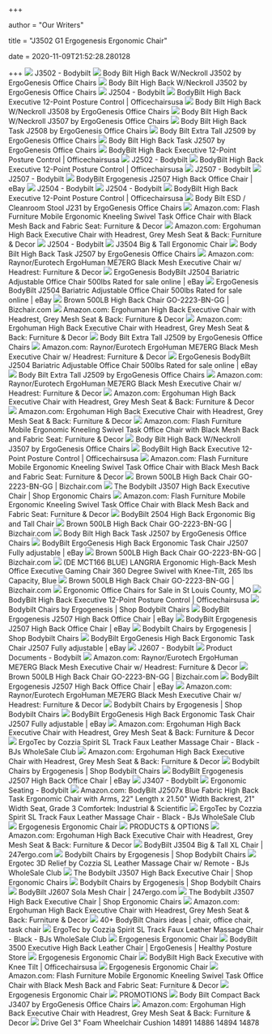 +++
        
author = "Our Writers"
        
title = "J3502 G1 Ergogenesis Ergonomic Chair"
        
date = 2020-11-09T21:52:28.280128
        
+++
[ ![](https://bodybilt.com/wp-content/uploads/2018/11/Web_J3502_Comfortek-Steel_RA.jpg)](https://bodybilt.com/wp-content/uploads/2018/11/Web_J3502_Comfortek-Steel_RA.jpg) J3502 - Bodybilt
[ ![](https://cdn3.volusion.com/z7rsy.b4q2u/v/vspfiles/photos/J3502-2.jpg)](https://cdn3.volusion.com/z7rsy.b4q2u/v/vspfiles/photos/J3502-2.jpg) Body Bilt High Back W/Neckroll J3502 by ErgoGenesis Office Chairs
[ ![](https://cdn3.volusion.com/z7rsy.b4q2u/v/vspfiles/photos/B990-2T.jpg?v-cache=1369078814)](https://cdn3.volusion.com/z7rsy.b4q2u/v/vspfiles/photos/B990-2T.jpg?v-cache=1369078814) Body Bilt High Back W/Neckroll J3502 by ErgoGenesis Office Chairs
[ ![](https://bodybilt.com/wp-content/uploads/2018/09/Web_J2504_Infinity-Hyacinth_RA.jpg)](https://bodybilt.com/wp-content/uploads/2018/09/Web_J2504_Infinity-Hyacinth_RA.jpg) J2504 - Bodybilt
[ ![](https://cdn11.bigcommerce.com/s-lpku7oc/products/1859/images/21365/J3507__88586.1476367452.400.430.jpg?c=2)](https://cdn11.bigcommerce.com/s-lpku7oc/products/1859/images/21365/J3507__88586.1476367452.400.430.jpg?c=2) BodyBilt High Back Executive 12-Point Posture Control | Officechairsusa
[ ![](https://cdn3.volusion.com/z7rsy.b4q2u/v/vspfiles/photos/J3508-2.jpg)](https://cdn3.volusion.com/z7rsy.b4q2u/v/vspfiles/photos/J3508-2.jpg) Body Bilt High Back W/Neckroll J3508 by ErgoGenesis Office Chairs
[ ![](https://cdn3.volusion.com/z7rsy.b4q2u/v/vspfiles/photos/J3507-2.jpg)](https://cdn3.volusion.com/z7rsy.b4q2u/v/vspfiles/photos/J3507-2.jpg) Body Bilt High Back W/Neckroll J3507 by ErgoGenesis Office Chairs
[ ![](https://cdn3.volusion.com/z7rsy.b4q2u/v/vspfiles/photos/J2508-2.jpg)](https://cdn3.volusion.com/z7rsy.b4q2u/v/vspfiles/photos/J2508-2.jpg) Body Bilt High Back Task J2508 by ErgoGenesis Office Chairs
[ ![](https://cdn3.volusion.com/z7rsy.b4q2u/v/vspfiles/photos/J2509-2.jpg)](https://cdn3.volusion.com/z7rsy.b4q2u/v/vspfiles/photos/J2509-2.jpg) Body Bilt Extra Tall J2509 by ErgoGenesis Office Chairs
[ ![](https://cdn3.volusion.com/z7rsy.b4q2u/v/vspfiles/photos/J2507-2.jpg)](https://cdn3.volusion.com/z7rsy.b4q2u/v/vspfiles/photos/J2507-2.jpg) Body Bilt High Back Task J2507 by ErgoGenesis Office Chairs
[ ![](https://cdn11.bigcommerce.com/s-lpku7oc/images/stencil/500x659/products/1861/21372/E3507_R_FRONT_2012__29281.1476372724.JPG?c=2)](https://cdn11.bigcommerce.com/s-lpku7oc/images/stencil/500x659/products/1861/21372/E3507_R_FRONT_2012__29281.1476372724.JPG?c=2) BodyBilt High Back Executive 12-Point Posture Control | Officechairsusa
[ ![](https://bodybilt.com/wp-content/uploads/2018/11/Web_J2502_Comfortek-Carbon_RA.jpg)](https://bodybilt.com/wp-content/uploads/2018/11/Web_J2502_Comfortek-Carbon_RA.jpg) J2502 - Bodybilt
[ ![](https://cdn11.bigcommerce.com/s-lpku7oc/images/stencil/500x659/products/1839/21175/J2509__79109.1475758087.jpg?c=2)](https://cdn11.bigcommerce.com/s-lpku7oc/images/stencil/500x659/products/1839/21175/J2509__79109.1475758087.jpg?c=2) BodyBilt High Back Executive 12-Point Posture Control | Officechairsusa
[ ![](https://bodybilt.com/wp-content/uploads/2018/11/Web_J2507_Hue-Grass_F.jpg)](https://bodybilt.com/wp-content/uploads/2018/11/Web_J2507_Hue-Grass_F.jpg) J2507 - Bodybilt
[ ![](https://bodybilt.com/wp-content/uploads/2018/11/Web_J2507_Hue-Grass_RA.jpg)](https://bodybilt.com/wp-content/uploads/2018/11/Web_J2507_Hue-Grass_RA.jpg) J2507 - Bodybilt
[ ![](https://i.ebayimg.com/images/g/cgYAAOSwrj9eF95A/s-l300.jpg)](https://i.ebayimg.com/images/g/cgYAAOSwrj9eF95A/s-l300.jpg) BodyBilt Ergogenesis J2507 High Back Office Chair | eBay
[ ![](https://bodybilt.com/wp-content/uploads/2018/09/Web_J2504_Infinity-Hyacinth_R.jpg)](https://bodybilt.com/wp-content/uploads/2018/09/Web_J2504_Infinity-Hyacinth_R.jpg) J2504 - Bodybilt
[ ![](https://bodybilt.com/wp-content/uploads/2018/09/Web_J2504_Infinity-Hyacinth_L.jpg)](https://bodybilt.com/wp-content/uploads/2018/09/Web_J2504_Infinity-Hyacinth_L.jpg) J2504 - Bodybilt
[ ![](https://cdn10.bigcommerce.com/s-lpku7oc/product_images/uploaded_images/bdbscreencapture.jpg)](https://cdn10.bigcommerce.com/s-lpku7oc/product_images/uploaded_images/bdbscreencapture.jpg) BodyBilt High Back Executive 12-Point Posture Control | Officechairsusa
[ ![](https://cdn3.volusion.com/z7rsy.b4q2u/v/vspfiles/photos/J231-2.jpg)](https://cdn3.volusion.com/z7rsy.b4q2u/v/vspfiles/photos/J231-2.jpg) Body Bilt ESD / Cleanroom Stool J231 by ErgoGenesis Office Chairs
[ ![](https://images-na.ssl-images-amazon.com/images/I/51GcRetqfVL._AC_SX679_.jpg)](https://images-na.ssl-images-amazon.com/images/I/51GcRetqfVL._AC_SX679_.jpg) Amazon.com: Flash Furniture Mobile Ergonomic Kneeling Swivel Task Office  Chair with Black Mesh Back and Fabric Seat: Furniture & Decor
[ ![](https://images-na.ssl-images-amazon.com/images/I/715z0a5f3xL._AC_SL1453_.jpg)](https://images-na.ssl-images-amazon.com/images/I/715z0a5f3xL._AC_SL1453_.jpg) Amazon.com: Ergohuman High Back Executive Chair with Headrest, Grey Mesh  Seat & Back: Furniture & Decor
[ ![](https://bodybilt.com/wp-content/uploads/2018/09/Web_J2504_Infinity-Hyacinth_B.jpg)](https://bodybilt.com/wp-content/uploads/2018/09/Web_J2504_Infinity-Hyacinth_B.jpg) J2504 - Bodybilt
[ ![](https://soar.askjan.org/productImage/4399/J3504-Big-and-Tall-With-Neck-Rest1-e1352738765916-819x1024_1.jpg)](https://soar.askjan.org/productImage/4399/J3504-Big-and-Tall-With-Neck-Rest1-e1352738765916-819x1024_1.jpg) J3504 Big & Tall Ergonomic Chair
[ ![](https://cdn3.volusion.com/z7rsy.b4q2u/v/vspfiles/photos/Mayline-6446AG-6446AGL-2T.jpg?v-cache=1493121990)](https://cdn3.volusion.com/z7rsy.b4q2u/v/vspfiles/photos/Mayline-6446AG-6446AGL-2T.jpg?v-cache=1493121990) Body Bilt High Back Task J2507 by ErgoGenesis Office Chairs
[ ![](https://images-na.ssl-images-amazon.com/images/I/31tQcDKfsPL.__AC_QL70_ML2_.jpg)](https://images-na.ssl-images-amazon.com/images/I/31tQcDKfsPL.__AC_QL70_ML2_.jpg) Amazon.com: Raynor/Eurotech ErgoHuman ME7ERG Black Mesh Executive Chair w/  Headrest: Furniture & Decor
[ ![](https://i.ebayimg.com/images/g/NpcAAOSw9Q9fkmPp/s-l225.jpg)](https://i.ebayimg.com/images/g/NpcAAOSw9Q9fkmPp/s-l225.jpg) ErgoGenesis BodyBilt J2504 Bariatric Adjustable Office Chair 500lbs Rated  for sale online | eBay
[ ![](https://i.ebayimg.com/images/g/A-AAAOSwYjReE~bZ/s-l225.jpg)](https://i.ebayimg.com/images/g/A-AAAOSwYjReE~bZ/s-l225.jpg) ErgoGenesis BodyBilt J2504 Bariatric Adjustable Office Chair 500lbs Rated  for sale online | eBay
[ ![](https://www.bizchair.com/dw/image/v2/BBSJ_PRD/on/demandware.static/-/Sites-main/default/dwe792b4f6/images/FLASH_FURNITURE_GO-2223-BN-GG_MAIN_IMAGE.jpg?sw=2000&sh=2000&sm=fit)](https://www.bizchair.com/dw/image/v2/BBSJ_PRD/on/demandware.static/-/Sites-main/default/dwe792b4f6/images/FLASH_FURNITURE_GO-2223-BN-GG_MAIN_IMAGE.jpg?sw=2000&sh=2000&sm=fit) Brown 500LB High Back Chair GO-2223-BN-GG | Bizchair.com
[ ![](https://m.media-amazon.com/images/I/81uLVZRxK0L._AC_UL400_.jpg)](https://m.media-amazon.com/images/I/81uLVZRxK0L._AC_UL400_.jpg) Amazon.com: Ergohuman High Back Executive Chair with Headrest, Grey Mesh  Seat & Back: Furniture & Decor
[ ![](https://m.media-amazon.com/images/I/81-EnW63RgL._AC_UL400_.jpg)](https://m.media-amazon.com/images/I/81-EnW63RgL._AC_UL400_.jpg) Amazon.com: Ergohuman High Back Executive Chair with Headrest, Grey Mesh  Seat & Back: Furniture & Decor
[ ![](https://i.ytimg.com/vi/3W_3AjFff8Y/maxresdefault.jpg)](https://i.ytimg.com/vi/3W_3AjFff8Y/maxresdefault.jpg) Body Bilt Extra Tall J2509 by ErgoGenesis Office Chairs
[ ![](https://m.media-amazon.com/images/I/919bwQtqtIL._AC_UL400_.jpg)](https://m.media-amazon.com/images/I/919bwQtqtIL._AC_UL400_.jpg) Amazon.com: Raynor/Eurotech ErgoHuman ME7ERG Black Mesh Executive Chair w/  Headrest: Furniture & Decor
[ ![](https://i.ebayimg.com/images/g/dKwAAOSwXm9ceoVG/s-l225.jpg)](https://i.ebayimg.com/images/g/dKwAAOSwXm9ceoVG/s-l225.jpg) ErgoGenesis BodyBilt J2504 Bariatric Adjustable Office Chair 500lbs Rated  for sale online | eBay
[ ![](https://i.ytimg.com/vi/3W_3AjFff8Y/hqdefault.jpg)](https://i.ytimg.com/vi/3W_3AjFff8Y/hqdefault.jpg) Body Bilt Extra Tall J2509 by ErgoGenesis Office Chairs
[ ![](https://images-na.ssl-images-amazon.com/images/I/81fbBv2f27L._AC_SY879_.jpg)](https://images-na.ssl-images-amazon.com/images/I/81fbBv2f27L._AC_SY879_.jpg) Amazon.com: Raynor/Eurotech ErgoHuman ME7ERG Black Mesh Executive Chair w/  Headrest: Furniture & Decor
[ ![](https://m.media-amazon.com/images/I/91VhqZLiEwL._AC_UL400_.jpg)](https://m.media-amazon.com/images/I/91VhqZLiEwL._AC_UL400_.jpg) Amazon.com: Ergohuman High Back Executive Chair with Headrest, Grey Mesh  Seat & Back: Furniture & Decor
[ ![](https://m.media-amazon.com/images/I/815QpBkmQmL._AC_UL400_.jpg)](https://m.media-amazon.com/images/I/815QpBkmQmL._AC_UL400_.jpg) Amazon.com: Ergohuman High Back Executive Chair with Headrest, Grey Mesh  Seat & Back: Furniture & Decor
[ ![](https://images-na.ssl-images-amazon.com/images/I/51Z6lhKY0ZL._AC_SL1000_.jpg)](https://images-na.ssl-images-amazon.com/images/I/51Z6lhKY0ZL._AC_SL1000_.jpg) Amazon.com: Flash Furniture Mobile Ergonomic Kneeling Swivel Task Office  Chair with Black Mesh Back and Fabric Seat: Furniture & Decor
[ ![](https://cdn3.volusion.com/z7rsy.b4q2u/v/vspfiles/photos/B991-GY-2T.jpg?v-cache=1458506003)](https://cdn3.volusion.com/z7rsy.b4q2u/v/vspfiles/photos/B991-GY-2T.jpg?v-cache=1458506003) Body Bilt High Back W/Neckroll J3507 by ErgoGenesis Office Chairs
[ ![](https://cdn10.bigcommerce.com/s-lpku7oc/product_images/uploaded_images/optimaarm1.jpg)](https://cdn10.bigcommerce.com/s-lpku7oc/product_images/uploaded_images/optimaarm1.jpg) BodyBilt High Back Executive 12-Point Posture Control | Officechairsusa
[ ![](https://m.media-amazon.com/images/I/81aksMb45ZL._AC_UL400_.jpg)](https://m.media-amazon.com/images/I/81aksMb45ZL._AC_UL400_.jpg) Amazon.com: Flash Furniture Mobile Ergonomic Kneeling Swivel Task Office  Chair with Black Mesh Back and Fabric Seat: Furniture & Decor
[ ![](https://www.bizchair.com/dw/image/v2/BBSJ_PRD/on/demandware.static/-/Sites-main/default/dw5610672b/images/FLASH_FURNITURE_GO-2223-BN-GG_REVIEW.jpg?sw=1200&sh=1200&sm=fit)](https://www.bizchair.com/dw/image/v2/BBSJ_PRD/on/demandware.static/-/Sites-main/default/dw5610672b/images/FLASH_FURNITURE_GO-2223-BN-GG_REVIEW.jpg?sw=1200&sh=1200&sm=fit) Brown 500LB High Back Chair GO-2223-BN-GG | Bizchair.com
[ ![](https://cdn2.bigcommerce.com/n-zfvgw8/3wnu8n/products/156/images/732/BodyBilt_3507_Black_Leather__39258.1401289380.1280.1280.jpg?c=2)](https://cdn2.bigcommerce.com/n-zfvgw8/3wnu8n/products/156/images/732/BodyBilt_3507_Black_Leather__39258.1401289380.1280.1280.jpg?c=2) The Bodybilt J3507 High Back Executive Chair | Shop Ergonomic Chairs
[ ![](https://m.media-amazon.com/images/I/818Q0-ywiQL._AC_UL400_.jpg)](https://m.media-amazon.com/images/I/818Q0-ywiQL._AC_UL400_.jpg) Amazon.com: Flash Furniture Mobile Ergonomic Kneeling Swivel Task Office  Chair with Black Mesh Back and Fabric Seat: Furniture & Decor
[ ![](https://cdn11.bigcommerce.com/s-492apnl0xy/images/stencil/1280x1280/products/710/3170/bodybilt-s2504-high-back-chair-bbc506__66249.1489767605.jpg?c=2)](https://cdn11.bigcommerce.com/s-492apnl0xy/images/stencil/1280x1280/products/710/3170/bodybilt-s2504-high-back-chair-bbc506__66249.1489767605.jpg?c=2) BodyBilt 2504 High Back Ergonomic Big and Tall Chair
[ ![](https://www.bizchair.com/dw/image/v2/BBSJ_PRD/on/demandware.static/-/Sites-main/default/dwe8231006/images/FLASH_FURNITURE_GO-2223-BN-GG_INSET3.jpg?sw=1200&sh=1200&sm=fit)](https://www.bizchair.com/dw/image/v2/BBSJ_PRD/on/demandware.static/-/Sites-main/default/dwe8231006/images/FLASH_FURNITURE_GO-2223-BN-GG_INSET3.jpg?sw=1200&sh=1200&sm=fit) Brown 500LB High Back Chair GO-2223-BN-GG | Bizchair.com
[ ![](https://cdn3.volusion.com/z7rsy.b4q2u/v/vspfiles/photos/OfficeStar-829-R22C728P-2T.jpg?v-cache=1370889881)](https://cdn3.volusion.com/z7rsy.b4q2u/v/vspfiles/photos/OfficeStar-829-R22C728P-2T.jpg?v-cache=1370889881) Body Bilt High Back Task J2507 by ErgoGenesis Office Chairs
[ ![](https://i.ebayimg.com/thumbs/images/g/TK4AAOSwHuhfUIM4/s-l200.jpg)](https://i.ebayimg.com/thumbs/images/g/TK4AAOSwHuhfUIM4/s-l200.jpg) BodyBilt ErgoGenesis High Back Ergonomic Task Chair J2507 Fully adjustable  | eBay
[ ![](https://www.bizchair.com/dw/image/v2/BBSJ_PRD/on/demandware.static/-/Sites-main/default/dw1f2a24f3/images/FLASH_FURNITURE_GO-2223-BN-GG_INSET4.jpg?sw=1200&sh=1200&sm=fit)](https://www.bizchair.com/dw/image/v2/BBSJ_PRD/on/demandware.static/-/Sites-main/default/dw1f2a24f3/images/FLASH_FURNITURE_GO-2223-BN-GG_INSET4.jpg?sw=1200&sh=1200&sm=fit) Brown 500LB High Back Chair GO-2223-BN-GG | Bizchair.com
[ ![](https://www.dirises.com/image/cache/2019032611/1478116602094-P-207904-600x600.jpg)](https://www.dirises.com/image/cache/2019032611/1478116602094-P-207904-600x600.jpg) (DE MCT166 BLUE) LANGRIA Ergonomic High-Back Mesh Office Executive Gaming  Chair 360 Degree Swivel with Knee-Tilt, 265 lbs Capacity, Blue
[ ![](https://www.bizchair.com/dw/image/v2/BBSJ_PRD/on/demandware.static/-/Sites-main/default/dw4b3763c2/images/FLASH_FURNITURE_GO-2223-BN-GG_INSET6.jpg?sw=1200&sh=1200&sm=fit)](https://www.bizchair.com/dw/image/v2/BBSJ_PRD/on/demandware.static/-/Sites-main/default/dw4b3763c2/images/FLASH_FURNITURE_GO-2223-BN-GG_INSET6.jpg?sw=1200&sh=1200&sm=fit) Brown 500LB High Back Chair GO-2223-BN-GG | Bizchair.com
[ ![](https://advan-ergo.com/media/catalog/product/cache/8b39c774fd6737f2c0d85e0453bd821b/b/o/bodybilt-ergonomic-big-tall-executive-high-back-with-headrest-j3504-blue-800x800_1.png)](https://advan-ergo.com/media/catalog/product/cache/8b39c774fd6737f2c0d85e0453bd821b/b/o/bodybilt-ergonomic-big-tall-executive-high-back-with-headrest-j3504-blue-800x800_1.png) Ergonomic Office Chairs for Sale in St Louis County, MO
[ ![](https://cdn10.bigcommerce.com/s-lpku7oc/product_images/uploaded_images/neckroll.png)](https://cdn10.bigcommerce.com/s-lpku7oc/product_images/uploaded_images/neckroll.png) BodyBilt High Back Executive 12-Point Posture Control | Officechairsusa
[ ![](https://cdn11.bigcommerce.com/s-492apnl0xy/images/stencil/500x659/products/711/3171/bodybilt-s3504-high-back-tall-chair-headrest-bbc507__90182.1489863478.jpg?c=2)](https://cdn11.bigcommerce.com/s-492apnl0xy/images/stencil/500x659/products/711/3171/bodybilt-s3504-high-back-tall-chair-headrest-bbc507__90182.1489863478.jpg?c=2) Bodybilt Chairs by Ergogenesis | Shop Bodybilt Chairs
[ ![](https://i.ebayimg.com/thumbs/images/g/aa4AAOSw0KtfVa6h/s-l200.jpg)](https://i.ebayimg.com/thumbs/images/g/aa4AAOSw0KtfVa6h/s-l200.jpg) BodyBilt Ergogenesis J2507 High Back Office Chair | eBay
[ ![](https://i.ebayimg.com/thumbs/images/g/PXwAAOSwvndfVFPX/s-l200.jpg)](https://i.ebayimg.com/thumbs/images/g/PXwAAOSwvndfVFPX/s-l200.jpg) BodyBilt Ergogenesis J2507 High Back Office Chair | eBay
[ ![](https://cdn11.bigcommerce.com/s-492apnl0xy/images/stencil/500x659/products/543/2383/bodybilt-3507-high-back-chair-headrest-bbc504-3__05286.1492210489.jpg?c=2)](https://cdn11.bigcommerce.com/s-492apnl0xy/images/stencil/500x659/products/543/2383/bodybilt-3507-high-back-chair-headrest-bbc504-3__05286.1492210489.jpg?c=2) Bodybilt Chairs by Ergogenesis | Shop Bodybilt Chairs
[ ![](https://i.ebayimg.com/thumbs/images/g/UGAAAOSwrzFfQ4j1/s-l200.jpg)](https://i.ebayimg.com/thumbs/images/g/UGAAAOSwrzFfQ4j1/s-l200.jpg) BodyBilt ErgoGenesis High Back Ergonomic Task Chair J2507 Fully adjustable  | eBay
[ ![](https://bodybilt.com/wp-content/uploads/2019/02/Web_J2607.jpg)](https://bodybilt.com/wp-content/uploads/2019/02/Web_J2607.jpg) J2607 - Bodybilt
[ ![](https://bodybilt.com/wp-content/uploads/2018/10/I2507-Core_Chamea-Ocean_L.jpg)](https://bodybilt.com/wp-content/uploads/2018/10/I2507-Core_Chamea-Ocean_L.jpg) Product Documents - Bodybilt
[ ![](https://images-na.ssl-images-amazon.com/images/I/31MocMUAEeL._AC_.jpg)](https://images-na.ssl-images-amazon.com/images/I/31MocMUAEeL._AC_.jpg) Amazon.com: Raynor/Eurotech ErgoHuman ME7ERG Black Mesh Executive Chair w/  Headrest: Furniture & Decor
[ ![](https://photos-us.bazaarvoice.com/photo/2/cGhvdG86YmVsbmljaw/eeeaf84e-fe1a-5d60-99b5-6c3569bcfdc3)](https://photos-us.bazaarvoice.com/photo/2/cGhvdG86YmVsbmljaw/eeeaf84e-fe1a-5d60-99b5-6c3569bcfdc3) Brown 500LB High Back Chair GO-2223-BN-GG | Bizchair.com
[ ![](https://i.ebayimg.com/thumbs/images/g/NnsAAOSwMHpfVFPr/s-l200.jpg)](https://i.ebayimg.com/thumbs/images/g/NnsAAOSwMHpfVFPr/s-l200.jpg) BodyBilt Ergogenesis J2507 High Back Office Chair | eBay
[ ![](https://images-na.ssl-images-amazon.com/images/I/71HulPJlzGL._AC_UL320_SR176,320_.jpg)](https://images-na.ssl-images-amazon.com/images/I/71HulPJlzGL._AC_UL320_SR176,320_.jpg) Amazon.com: Raynor/Eurotech ErgoHuman ME7ERG Black Mesh Executive Chair w/  Headrest: Furniture & Decor
[ ![](https://cdn11.bigcommerce.com/s-492apnl0xy/images/stencil/500x659/products/707/4240/bodybilt-j2507-high-back-executive-chair-bbc502-1__63404.1490821179.jpg?c=2)](https://cdn11.bigcommerce.com/s-492apnl0xy/images/stencil/500x659/products/707/4240/bodybilt-j2507-high-back-executive-chair-bbc502-1__63404.1490821179.jpg?c=2) Bodybilt Chairs by Ergogenesis | Shop Bodybilt Chairs
[ ![](https://i.ebayimg.com/thumbs/images/g/W6oAAOSwPhNfbuEM/s-l200.jpg)](https://i.ebayimg.com/thumbs/images/g/W6oAAOSwPhNfbuEM/s-l200.jpg) BodyBilt ErgoGenesis High Back Ergonomic Task Chair J2507 Fully adjustable  | eBay
[ ![](https://images-na.ssl-images-amazon.com/images/I/71EmyNYMtsL._AC_UL160_SR160,160_.jpg)](https://images-na.ssl-images-amazon.com/images/I/71EmyNYMtsL._AC_UL160_SR160,160_.jpg) Amazon.com: Ergohuman High Back Executive Chair with Headrest, Grey Mesh  Seat & Back: Furniture & Decor
[ ![](https://bjs.scene7.com/is/image/bjs/233852__alt8?$bjs-Zoom$)](https://bjs.scene7.com/is/image/bjs/233852__alt8?$bjs-Zoom$) ErgoTec by Cozzia Spirit SL Track Faux Leather Massage Chair - Black - BJs  WholeSale Club
[ ![](https://images-na.ssl-images-amazon.com/images/I/51wrxZ2rlgL._AC_UL160_SR160,160_.jpg)](https://images-na.ssl-images-amazon.com/images/I/51wrxZ2rlgL._AC_UL160_SR160,160_.jpg) Amazon.com: Ergohuman High Back Executive Chair with Headrest, Grey Mesh  Seat & Back: Furniture & Decor
[ ![](https://cdn11.bigcommerce.com/s-492apnl0xy/images/stencil/500x659/products/712/3173/bodybilt-2600-mesh-back-chair-bbc512__07603.1490022361.jpg?c=2)](https://cdn11.bigcommerce.com/s-492apnl0xy/images/stencil/500x659/products/712/3173/bodybilt-2600-mesh-back-chair-bbc512__07603.1490022361.jpg?c=2) Bodybilt Chairs by Ergogenesis | Shop Bodybilt Chairs
[ ![](https://i.ebayimg.com/thumbs/images/g/mDMAAOSwxxFfVdlX/s-l200.jpg)](https://i.ebayimg.com/thumbs/images/g/mDMAAOSwxxFfVdlX/s-l200.jpg) BodyBilt Ergogenesis J2507 High Back Office Chair | eBay
[ ![](https://bodybilt.com/wp-content/uploads/2018/11/Web_J3407_Brisa-Black_RA.jpg)](https://bodybilt.com/wp-content/uploads/2018/11/Web_J3407_Brisa-Black_RA.jpg) J3407 - Bodybilt
[ ![](https://bodybilt.com/wp-content/uploads/2018/11/Web_J707-B6_Blue_RA-1.jpg)](https://bodybilt.com/wp-content/uploads/2018/11/Web_J707-B6_Blue_RA-1.jpg) Ergonomic Seating - Bodybilt
[ ![](https://images-na.ssl-images-amazon.com/images/I/91NPctaSasL._SY445_.jpg)](https://images-na.ssl-images-amazon.com/images/I/91NPctaSasL._SY445_.jpg) Amazon.com: BodyBilt J2507x Blue Fabric High Back Task Ergonomic Chair with  Arms, 22" Length x 21.50" Width Backrest, 21" Width Seat, Grade 3  Comfortek: Industrial & Scientific
[ ![](https://bjs.scene7.com/is/image/bjs/233852?$bjs-Zoom$)](https://bjs.scene7.com/is/image/bjs/233852?$bjs-Zoom$) ErgoTec by Cozzia Spirit SL Track Faux Leather Massage Chair - Black - BJs  WholeSale Club
[ ![](https://cdn11.bigcommerce.com/s-lpku7oc/images/stencil/1280x1280/products/1846/21209/J2407__35434.1475781400.jpg?c=2)](https://cdn11.bigcommerce.com/s-lpku7oc/images/stencil/1280x1280/products/1846/21209/J2407__35434.1475781400.jpg?c=2) Ergogenesis Ergonomic Chair
[ ![](x-raw-image:///154853793764e0cc1cb5229c34019d888c6c2c7be65fa91c4d91e083eaf714a2)](x-raw-image:///154853793764e0cc1cb5229c34019d888c6c2c7be65fa91c4d91e083eaf714a2) PRODUCTS & OPTIONS
[ ![](https://images-na.ssl-images-amazon.com/images/I/71ijzrsAAPL._AC_UL160_SR160,160_.jpg)](https://images-na.ssl-images-amazon.com/images/I/71ijzrsAAPL._AC_UL160_SR160,160_.jpg) Amazon.com: Ergohuman High Back Executive Chair with Headrest, Grey Mesh  Seat & Back: Furniture & Decor
[ ![](http://www.247ergo.com/wp-content/uploads/2014/08/j3504.jpg)](http://www.247ergo.com/wp-content/uploads/2014/08/j3504.jpg) BodyBilt J3504 Big & Tall XL Chair | 247ergo.com
[ ![](https://cdn11.bigcommerce.com/s-492apnl0xy/images/stencil/500x659/products/705/4242/bodybilt-j757-task-chair-bbc500-6__62784.1490376744.jpg?c=2)](https://cdn11.bigcommerce.com/s-492apnl0xy/images/stencil/500x659/products/705/4242/bodybilt-j757-task-chair-bbc500-6__62784.1490376744.jpg?c=2) Bodybilt Chairs by Ergogenesis | Shop Bodybilt Chairs
[ ![](https://s7d6.scene7.com/is/image/bjs/234186?$bjs-Initial350$)](https://s7d6.scene7.com/is/image/bjs/234186?$bjs-Initial350$) Ergotec 3D Relief by Cozzia SL Leather Massage Chair w/ Remote - BJs  WholeSale Club
[ ![](https://cdn2.bigcommerce.com/n-zfvgw8/3wnu8n/products/155/images/730/Bodybilt_2507__03998.1401289064.220.290.jpg?c=2)](https://cdn2.bigcommerce.com/n-zfvgw8/3wnu8n/products/155/images/730/Bodybilt_2507__03998.1401289064.220.290.jpg?c=2) The Bodybilt J3507 High Back Executive Chair | Shop Ergonomic Chairs
[ ![](https://cdn11.bigcommerce.com/s-492apnl0xy/images/stencil/500x659/products/708/4241/bodybilt-3407-petite-executive-chair-headrest-bbc503-5__57637.1490376367.jpg?c=2)](https://cdn11.bigcommerce.com/s-492apnl0xy/images/stencil/500x659/products/708/4241/bodybilt-3407-petite-executive-chair-headrest-bbc503-5__57637.1490376367.jpg?c=2) Bodybilt Chairs by Ergogenesis | Shop Bodybilt Chairs
[ ![](http://www.247ergo.com/wp-content/uploads/2014/08/j2607.jpg)](http://www.247ergo.com/wp-content/uploads/2014/08/j2607.jpg) BodyBilt J2607 Sola Mesh Chair | 247ergo.com
[ ![](https://www.ergonomicchairpro.com/content/img/sportridge1.jpg)](https://www.ergonomicchairpro.com/content/img/sportridge1.jpg) The Bodybilt J3507 High Back Executive Chair | Shop Ergonomic Chairs
[ ![](https://images-na.ssl-images-amazon.com/images/I/71EchIywkgL._CR0,204,1224,1224_UX175.jpg)](https://images-na.ssl-images-amazon.com/images/I/71EchIywkgL._CR0,204,1224,1224_UX175.jpg) Amazon.com: Ergohuman High Back Executive Chair with Headrest, Grey Mesh  Seat & Back: Furniture & Decor
[ ![](https://i.pinimg.com/236x/88/91/59/8891594ccfc4105ca87021d5f41126c2.jpg)](https://i.pinimg.com/236x/88/91/59/8891594ccfc4105ca87021d5f41126c2.jpg) 40+ BodyBilt Chairs ideas | chair, office chair, task chair
[ ![](https://bjs.scene7.com/is/image/bjs/233852__alt19?$bjs-Zoom$)](https://bjs.scene7.com/is/image/bjs/233852__alt19?$bjs-Zoom$) ErgoTec by Cozzia Spirit SL Track Faux Leather Massage Chair - Black - BJs  WholeSale Club
[ ![](https://bodybilt.com/wp-content/uploads/2019/02/L_Aircelli.jpg)](https://bodybilt.com/wp-content/uploads/2019/02/L_Aircelli.jpg) Ergogenesis Ergonomic Chair
[ ![](https://cdn10.bigcommerce.com/s-8ez04ka/products/176/images/772/bodybilt_high_back_executive_chair_seat__37970.1419704523.1280.1280.jpg?c=2)](https://cdn10.bigcommerce.com/s-8ez04ka/products/176/images/772/bodybilt_high_back_executive_chair_seat__37970.1419704523.1280.1280.jpg?c=2) BodyBilt 3500 Executive High Back Leather Chair | ErgoGenesis | Healthy  Posture Store
[ ![](https://bodybilt.com/wp-content/uploads/2019/02/L_Enduri.jpg)](https://bodybilt.com/wp-content/uploads/2019/02/L_Enduri.jpg) Ergogenesis Ergonomic Chair
[ ![](https://cdn11.bigcommerce.com/s-lpku7oc/images/stencil/1280x1280/products/1861/43322/bbiltE3507B__31171.1558623552.jpg?c=2)](https://cdn11.bigcommerce.com/s-lpku7oc/images/stencil/1280x1280/products/1861/43322/bbiltE3507B__31171.1558623552.jpg?c=2) BodyBilt High Back Executive with Knee Tilt | Officechairsusa
[ ![](https://bodybilt.com/wp-content/uploads/2019/02/L_Sola.jpg)](https://bodybilt.com/wp-content/uploads/2019/02/L_Sola.jpg) Ergogenesis Ergonomic Chair
[ ![](https://m.media-amazon.com/images/I/51JBVkwUVOL.jpg_SR247,139__BG0,0,0_.jpg)](https://m.media-amazon.com/images/I/51JBVkwUVOL.jpg_SR247,139__BG0,0,0_.jpg) Amazon.com: Flash Furniture Mobile Ergonomic Kneeling Swivel Task Office  Chair with Black Mesh Back and Fabric Seat: Furniture & Decor
[ ![](https://bodybilt.com/wp-content/uploads/2019/02/L_Exacti.jpg)](https://bodybilt.com/wp-content/uploads/2019/02/L_Exacti.jpg) Ergogenesis Ergonomic Chair
[ ![](x-raw-image:///0b0e58a7de2d53a07869030c1aed98eb2408a859275fdd4b161dede77fa0a094)](x-raw-image:///0b0e58a7de2d53a07869030c1aed98eb2408a859275fdd4b161dede77fa0a094) PROMOTIONS
[ ![](https://cdn3.volusion.com/z7rsy.b4q2u/v/vspfiles/photos/J3407-2.jpg)](https://cdn3.volusion.com/z7rsy.b4q2u/v/vspfiles/photos/J3407-2.jpg) Body Bilt Compact Back J3407 by ErgoGenesis Office Chairs
[ ![](https://m.media-amazon.com/images/I/61Rxx9IF88L._SS100_.jpg)](https://m.media-amazon.com/images/I/61Rxx9IF88L._SS100_.jpg) Amazon.com: Ergohuman High Back Executive Chair with Headrest, Grey Mesh  Seat & Back: Furniture & Decor
[ ![](https://cdn11.bigcommerce.com/s-xav554o/images/stencil/1280x1280/products/565/4212/14886_silo__73680.1443138671.jpg?c=2)](https://cdn11.bigcommerce.com/s-xav554o/images/stencil/1280x1280/products/565/4212/14886_silo__73680.1443138671.jpg?c=2) Drive Gel 3" Foam Wheelchair Cushion 14891 14886 14894 14878

